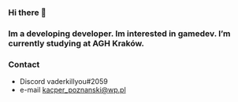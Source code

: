 ### Hi there 👋
### Im a developing developer. Im interested in gamedev. I’m currently studying at AGH Kraków.

### Contact
- Discord vaderkillyou#2059
- e-mail kacper_poznanski@wp.pl

